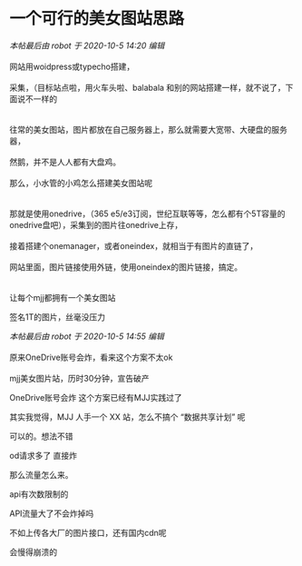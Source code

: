 # 一个可行的美女图站思路


<i class="pstatus"> 本帖最后由 robot 于 2020-10-5 14:20 编辑 </i><br />
<br />
网站用woidpress或typecho搭建，<br />
<br />
采集，（目标站点啦，用火车头啦、balabala 和别的网站搭建一样，就不说了，下面说不一样的<br />
<br />
<img id="aimg_Yulq3" onclick="zoom(this, this.src, 0, 0, 0)" class="zoom" src="static/image/hrline/1.gif" onmouseover="img_onmouseoverfunc(this)" onload="thumbImg(this)" border="0" alt="" /><br />
<br />
往常的美女图站，图片都放在自己服务器上，那么就需要大宽带、大硬盘的服务器，<br />
<br />
然鹅，并不是人人都有大盘鸡。<br />
<br />
那么，小水管的小鸡怎么搭建美女图站呢<br />
<br />
<img id="aimg_eqzh8" onclick="zoom(this, this.src, 0, 0, 0)" class="zoom" src="static/image/hrline/3.gif" onmouseover="img_onmouseoverfunc(this)" onload="thumbImg(this)" border="0" alt="" /><br />
<br />
那就是使用onedrive，（365 e5/e3订阅，世纪互联等等，怎么都有个5T容量的onedrive盘吧），采集到的图片往onedrive上存，<br />
<br />
接着搭建个onemanager，或者oneindex，就相当于有图片的直链了，<br />
<br />
网站里面，图片链接使用外链，使用oneindex的图片链接，搞定。<br />
<img id="aimg_x73Cv" onclick="zoom(this, this.src, 0, 0, 0)" class="zoom" src="http://wx4.sinaimg.cn/bmiddle/006m97Kgly1fpq61pwonsj30hs0hstb0.jpg" onmouseover="img_onmouseoverfunc(this)" onload="thumbImg(this)" border="0" alt="" /><br />
<br />
<img id="aimg_RoDlT" onclick="zoom(this, this.src, 0, 0, 0)" class="zoom" src="static/image/hrline/5.gif" onmouseover="img_onmouseoverfunc(this)" onload="thumbImg(this)" border="0" alt="" /><br />
<br />
让每个mjj都拥有一个美女图站<img src="static/image/smiley/yct/001.gif" smilieid="48" border="0" alt="" /> 

签名1T的图片，丝毫没压力

<i class="pstatus"> 本帖最后由 robot 于 2020-10-5 14:55 编辑 </i><br />
<br />
原来OneDrive账号会炸，看来这个方案不太ok<img src="static/image/smiley/yct/002.gif" smilieid="30" border="0" alt="" /><br />
<br />
mjj美女图片站，历时30分钟，宣告破产<img src="static/image/smiley/yct/016.gif" smilieid="51" border="0" alt="" /> 

OneDrive账号会炸 这个方案已经有MJJ实践过了<img id="aimg_Xa4j2" onclick="zoom(this, this.src, 0, 0, 0)" class="zoom" src="https://cdn.jsdelivr.net/gh/hishis/forum-master/public/images/patch.gif" onmouseover="img_onmouseoverfunc(this)" onload="thumbImg(this)" border="0" alt="" />

其实我觉得，MJJ 人手一个 XX 站，怎么不搞个 “数据共享计划” 呢

可以的。想法不错

od请求多了 直接炸

那么流量怎么来。

api有次数限制的

API流量大了不会炸掉吗

不如上传各大厂的图片接口，还有国内cdn呢<img src="static/image/smiley/default/lol.gif" smilieid="12" border="0" alt="" />

会慢得崩溃的

